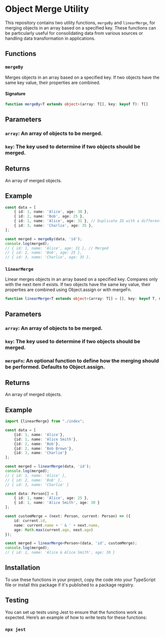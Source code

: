 # Object Merge Utility

This repository contains two utility functions, `mergeBy` and `linearMerge`, for merging objects in an array based on a
specified key. These functions can be particularly useful for consolidating data from various sources or handling data
transformation in applications.

## Functions

### `mergeBy`

Merges objects in an array based on a specified key. If two objects have the same key value, their properties are
combined.

#### Signature

```typescript
function mergeBy<T extends object>(array: T[], key: keyof T): T[]
```

## Parameters
### `array`: An array of objects to be merged.
### `key`: The key used to determine if two objects should be merged.

## Returns
An array of merged objects.

## Example

```typescript
const data = [
    { id: 1, name: 'Alice', age: 30 },
    { id: 2, name: 'Bob', age: 25 },
    { id: 1, name: 'Alice', age: 31 }, // Duplicate ID with a different age
    { id: 3, name: 'Charlie', age: 35 },
];

const merged = mergeBy(data, 'id');
console.log(merged);
// { id: 1, name: 'Alice', age: 31 }, // Merged
// { id: 2, name: 'Bob', age: 25 },
// { id: 3, name: 'Charlie', age: 35 },

```

### `linearMerge`

Linear merges objects in an array based on a specified key. Compares only with the next item if exists. If two objects
have the same key value, their properties are combined using Object.assign or with mergeFn.

```typescript
function linearMerge<T extends object>(array: T[] = [], key: keyof T, mergeFn: (next: T, current: T) => T = Object.assign): T[]
```

## Parameters
### `array`: An array of objects to be merged.
### `key`: The key used to determine if two objects should be merged.
### `mergeFn`: An optional function to define how the merging should be performed. Defaults to Object.assign.

## Returns
An array of merged objects.

## Example

```typescript
import {linearMerge} from "./index";

const data = [
    {id: 1, name: 'Alice'},
    {id: 1, name: 'Alice Smith'},
    {id: 2, name: 'Bob'},
    {id: 2, name: 'Bob Brown'},
    {id: 3, name: 'Charlie'}
];

const merged = linearMerge(data, 'id');
console.log(merged);
// { id: 1, name: 'Alice' },
// { id: 2, name: 'Bob' },
// { id: 3, name: 'Charlie' }
```

```typescript
const data: Person[] = [
    { id: 1, name: 'Alice', age: 25 },
    { id: 1, name: 'Alice Smith', age: 30 }
];

const customMerge = (next: Person, current: Person) => ({
    id: current.id,
    name: current.name + ' & ' + next.name,
    age: Math.max(current.age, next.age)
});

const merged = linearMerge<Person>(data, 'id', customMerge);
console.log(merged);
// { id: 1, name: 'Alice & Alice Smith', age: 30 }
```

## Installation
To use these functions in your project, copy the code into your TypeScript file or install this package if it's published to a package registry.

## Testing
You can set up tests using Jest to ensure that the functions work as expected. Here’s an example of how to write tests for these functions:

### `npx jest`
